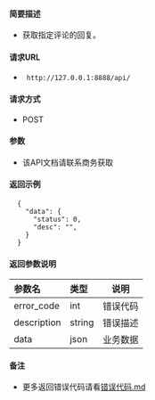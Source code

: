 #### 简要描述

- 获取指定评论的回复。

#### 请求URL

- ` http://127.0.0.1:8888/api/`

#### 请求方式

- POST

#### 参数

- 该API文档请联系商务获取

#### 返回示例

``` 
  {
    "data": {
      "status": 0,
      "desc": "",
    }
  }
```

#### 返回参数说明

| 参数名         | 类型     | 说明   |   
|:------------|:-------|------|   
| error_code  | int    | 错误代码 |   
| description | string | 错误描述 |   
| data        | json   | 业务数据 |   

#### 备注

- 更多返回错误代码请看[错误代码.md](../错误代码.md)






